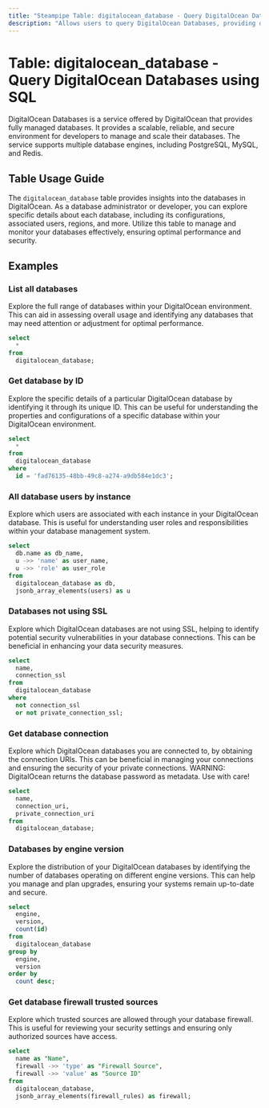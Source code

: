 ```yaml
---
title: "Steampipe Table: digitalocean_database - Query DigitalOcean Databases using SQL"
description: "Allows users to query DigitalOcean Databases, providing details about the databases available in the DigitalOcean resources. The table provides insights into the database configurations, regions, users, and other associated metadata."
---
```


# Table: digitalocean_database - Query DigitalOcean Databases using SQL

DigitalOcean Databases is a service offered by DigitalOcean that provides fully managed databases. It provides a scalable, reliable, and secure environment for developers to manage and scale their databases. The service supports multiple database engines, including PostgreSQL, MySQL, and Redis.

## Table Usage Guide

The `digitalocean_database` table provides insights into the databases in DigitalOcean. As a database administrator or developer, you can explore specific details about each database, including its configurations, associated users, regions, and more. Utilize this table to manage and monitor your databases effectively, ensuring optimal performance and security.

## Examples

### List all databases
Explore the full range of databases within your DigitalOcean environment. This can aid in assessing overall usage and identifying any databases that may need attention or adjustment for optimal performance.

```sql
select
  *
from
  digitalocean_database;
```

### Get database by ID
Explore the specific details of a particular DigitalOcean database by identifying it through its unique ID. This can be useful for understanding the properties and configurations of a specific database within your DigitalOcean environment.

```sql
select
  *
from
  digitalocean_database
where
  id = 'fad76135-48bb-49c8-a274-a9db584e1dc3';
```

### All database users by instance
Explore which users are associated with each instance in your DigitalOcean database. This is useful for understanding user roles and responsibilities within your database management system.

```sql
select
  db.name as db_name,
  u ->> 'name' as user_name,
  u ->> 'role' as user_role
from
  digitalocean_database as db,
  jsonb_array_elements(users) as u
```

### Databases not using SSL
Explore which DigitalOcean databases are not using SSL, helping to identify potential security vulnerabilities in your database connections. This can be beneficial in enhancing your data security measures.

```sql
select
  name,
  connection_ssl
from
  digitalocean_database
where
  not connection_ssl
  or not private_connection_ssl;
```

### Get database connection
Explore which DigitalOcean databases you are connected to, by obtaining the connection URIs. This can be beneficial in managing your connections and ensuring the security of your private connections.
WARNING: DigitalOcean returns the database password as metadata. Use with care!


```sql
select
  name,
  connection_uri,
  private_connection_uri
from
  digitalocean_database;
```

### Databases by engine version
Explore the distribution of your DigitalOcean databases by identifying the number of databases operating on different engine versions. This can help you manage and plan upgrades, ensuring your systems remain up-to-date and secure.

```sql
select
  engine,
  version,
  count(id)
from
  digitalocean_database
group by
  engine,
  version
order by
  count desc;
```

### Get database firewall trusted sources
Explore which trusted sources are allowed through your database firewall. This is useful for reviewing your security settings and ensuring only authorized sources have access.

```sql
select 
  name as "Name",
  firewall ->> 'type' as "Firewall Source",
  firewall ->> 'value' as "Source ID" 
from 
  digitalocean_database, 
  jsonb_array_elements(firewall_rules) as firewall;
```